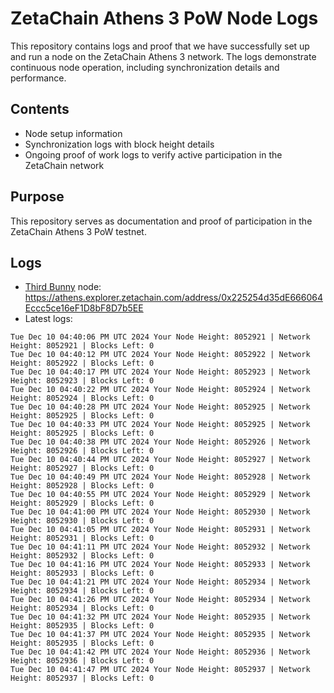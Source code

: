# ZetaChain Athens 3 PoW Node Logs
This repository contains logs and proof that we have successfully set up and run a node on the ZetaChain Athens 3 network. The logs demonstrate continuous node operation, including synchronization details and performance.

## Contents
- Node setup information
- Synchronization logs with block height details
- Ongoing proof of work logs to verify active participation in the ZetaChain network

## Purpose
This repository serves as documentation and proof of participation in the ZetaChain Athens 3 PoW testnet.

## Logs

- [Third Bunny](https://thirdbunny.xyz/) node: https://athens.explorer.zetachain.com/address/0x225254d35dE666064Eccc5ce16eF1D8bF8D7b5EE
- Latest logs:
```
Tue Dec 10 04:40:06 PM UTC 2024 Your Node Height: 8052921 | Network Height: 8052921 | Blocks Left: 0
Tue Dec 10 04:40:12 PM UTC 2024 Your Node Height: 8052922 | Network Height: 8052922 | Blocks Left: 0
Tue Dec 10 04:40:17 PM UTC 2024 Your Node Height: 8052923 | Network Height: 8052923 | Blocks Left: 0
Tue Dec 10 04:40:22 PM UTC 2024 Your Node Height: 8052924 | Network Height: 8052924 | Blocks Left: 0
Tue Dec 10 04:40:28 PM UTC 2024 Your Node Height: 8052925 | Network Height: 8052925 | Blocks Left: 0
Tue Dec 10 04:40:33 PM UTC 2024 Your Node Height: 8052925 | Network Height: 8052925 | Blocks Left: 0
Tue Dec 10 04:40:38 PM UTC 2024 Your Node Height: 8052926 | Network Height: 8052926 | Blocks Left: 0
Tue Dec 10 04:40:44 PM UTC 2024 Your Node Height: 8052927 | Network Height: 8052927 | Blocks Left: 0
Tue Dec 10 04:40:49 PM UTC 2024 Your Node Height: 8052928 | Network Height: 8052928 | Blocks Left: 0
Tue Dec 10 04:40:55 PM UTC 2024 Your Node Height: 8052929 | Network Height: 8052929 | Blocks Left: 0
Tue Dec 10 04:41:00 PM UTC 2024 Your Node Height: 8052930 | Network Height: 8052930 | Blocks Left: 0
Tue Dec 10 04:41:05 PM UTC 2024 Your Node Height: 8052931 | Network Height: 8052931 | Blocks Left: 0
Tue Dec 10 04:41:11 PM UTC 2024 Your Node Height: 8052932 | Network Height: 8052932 | Blocks Left: 0
Tue Dec 10 04:41:16 PM UTC 2024 Your Node Height: 8052933 | Network Height: 8052933 | Blocks Left: 0
Tue Dec 10 04:41:21 PM UTC 2024 Your Node Height: 8052934 | Network Height: 8052934 | Blocks Left: 0
Tue Dec 10 04:41:26 PM UTC 2024 Your Node Height: 8052934 | Network Height: 8052934 | Blocks Left: 0
Tue Dec 10 04:41:32 PM UTC 2024 Your Node Height: 8052935 | Network Height: 8052935 | Blocks Left: 0
Tue Dec 10 04:41:37 PM UTC 2024 Your Node Height: 8052935 | Network Height: 8052935 | Blocks Left: 0
Tue Dec 10 04:41:42 PM UTC 2024 Your Node Height: 8052936 | Network Height: 8052936 | Blocks Left: 0
Tue Dec 10 04:41:47 PM UTC 2024 Your Node Height: 8052937 | Network Height: 8052937 | Blocks Left: 0
```
